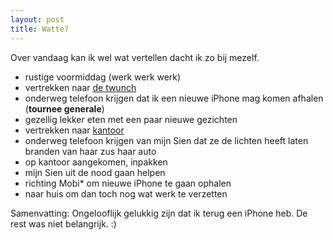 ```yaml
---
layout: post
title: Watte?
---
```

Over vandaag kan ik wel wat vertellen dacht ik zo bij mezelf.

* rustige voormiddag (werk werk werk)
* vertrekken naar [de twunch](http://twunch.be/events/wagamama-antwerpen-20090417-1230)
* onderweg telefoon krijgen dat ik een nieuwe iPhone mag komen afhalen (**tournee generale**)
* gezellig lekker eten met een paar nieuwe gezichten
* vertrekken naar [kantoor](http://10to1.be)
* onderweg telefoon krijgen van mijn Sien dat ze de lichten heeft laten branden van haar zus haar auto
* op kantoor aangekomen, inpakken
* mijn Sien uit de nood gaan helpen
* richting Mobi* om nieuwe iPhone te gaan ophalen
* naar huis om dan toch nog wat werk te verzetten

Samenvatting: Ongelooflijk gelukkig zijn dat ik terug een iPhone heb. De rest was niet belangrijk. :)
